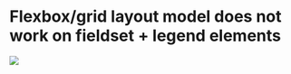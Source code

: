 # Flexbox/grid layout model does not work on fieldset + legend elements

[![](https://img.shields.io/endpoint?url=https://raw.githubusercontent.com/cncolder/demo/master/shields/codesandbox.json)](https://githubbox.com/cncolder/demo/tree/master/www/fieldset-legend-flex-layout)

